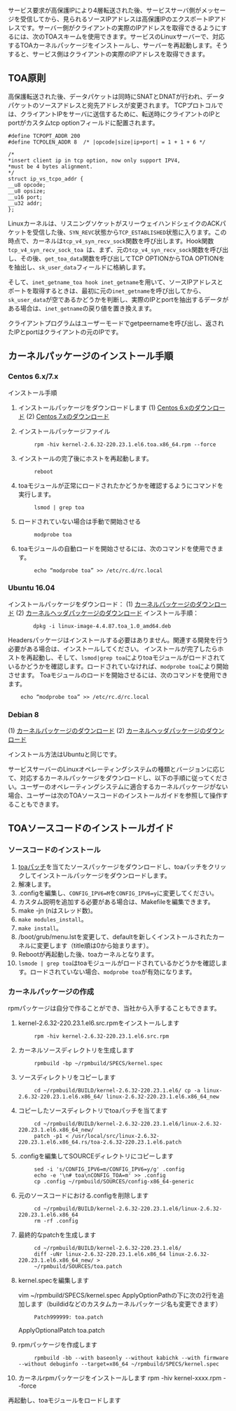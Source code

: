 サービス要求が高保護IPにより4層転送された後、サービスサーバ側がメッセージを受信してから、見られるソースIPアドレスは高保護IPのエクスポートIPアドレスです。サーバー側がクライアントの実際のIPアドレスを取得できるようにするには、次のTOAスキームを使用できます。サービスのLinuxサーバーで、対応するTOAカーネルパッケージをインストールし、サーバーを再起動します。そうすると、サービス側はクライアントの実際のIPアドレスを取得できます。

## TOA原則
高保護転送された後、データパケットは同時にSNATとDNATが行われ、データパケットのソースアドレスと宛先アドレスが変更されます。
TCPプロトコルでは、クライアントIPをサーバに送信するために、転送時にクライアントのIPとportがカスタムtcp optionフィールドに配置されます。
		
    #define TCPOPT_ADDR	200  
    #define TCPOLEN_ADDR 8	/* |opcode|size|ip+port| = 1 + 1 + 6 */

    /*
    *insert client ip in tcp option, now only support IPV4,
    *must be 4 bytes alignment.
    */
    struct ip_vs_tcpo_addr {
    __u8 opcode;
    __u8 opsize;
    __u16 port;
    __u32 addr;
    }; 
Linuxカーネルは、リスニングソケットがスリーウェイハンドシェイクのACKパケットを受信した後、`SYN_REVC`状態から`TCP_ESTABLISHED`状態に入ります。この時点で、カーネルは`tcp_v4_syn_recv_sock`関数を呼び出します。Hook関数`tcp_v4_syn_recv_sock_toa `は、まず、元の`tcp_v4_syn_recv_sock`関数を呼び出し、その後、`get_toa_data`関数を呼び出してTCP OPTIONからTOA OPTIONをを抽出し、`sk_user_data`フィールドに格納します。

そして、`inet_getname_toa hook inet_getname`を用いて、ソースIPアドレスとポートを取得するときは、最初に元の`inet_getname`を呼び出してから、`sk_user_data`が空であるかどうかを判断し、実際のIPとportを抽出するデータがある場合は、`inet_getname`の戻り値を置き換えます。

クライアントプログラムはユーザーモードでgetpeernameを呼び出し、返されたIPとportはクライアントの元のIPです。

## カーネルパッケージのインストール手順
### Centos 6.x/7.x
インストール手順

1. インストールパッケージをダウンロードします
 (1) [Centos 6.xのダウンロード](http://toakernel-1253438722.cossh.myqcloud.com/kernel-2.6.32-220.23.1.el6.toa.x86_64.rpm)
 (2) [Centos 7.xのダウンロード](http://toakernel-1253438722.cossh.myqcloud.com/kernel-3.10.0-693.el7.centos.toa.x86_64.rpm)
2. インストールパッケージファイル
							
			rpm -hiv kernel-2.6.32-220.23.1.el6.toa.x86_64.rpm --force						
3. インストールの完了後にホストを再起動します。

			reboot
4. toaモジュールが正常にロードされたかどうかを確認するようにコマンドを実行します。

			lsmod | grep toa
5. ロードされていない場合は手動で開始させる
    
			modprobe toa
6. toaモジュールの自動ロードを開始させるには、次のコマンドを使用できます。

			echo “modprobe toa” >> /etc/rc.d/rc.local
			
###  Ubuntu 16.04
インストールパッケージをダウンロード：
(1) [カーネルパッケージのダウンロード](http://toakernel-1253438722.cossh.myqcloud.com/linux-image-4.4.87.toa_1.0_amd64.deb )
(2) [カーネルヘッダパッケージのダウンロード](http://toakernel-1253438722.cossh.myqcloud.com/linux-headers-4.4.87.toa_1.0_amd64.deb)
インストール手順：

			dpkg -i linux-image-4.4.87.toa_1.0_amd64.deb
Headersパッケージはインストールする必要はありません。関連する開発を行う必要がある場合は、インストールしてください。
インストールが完了したらホストを再起動し、そして、`lsmod|grep toa`によりtoaモジュールがロードされているかどうかを確認します。ロードされていなければ、`modprobe toa`により開始させます。
Toaモジュールのロードを開始させるには、次のコマンドを使用できます。
		
		echo “modprobe toa” >> /etc/rc.d/rc.local
		 
### Debian 8

(1) [カーネルパッケージのダウンロード](http://toakernel-1253438722.cossh.myqcloud.com/linux-image-3.16.43.toa_1.0_amd64.deb)
(2) [カーネルヘッダパッケージのダウンロード](http://toakernel-1253438722.cossh.myqcloud.com/linux-headers-3.16.43.toa_1.0_amd64.deb)

インストール方法はUbuntuと同じです。


サービスサーバーのLinuxオペレーティングシステムの種類とバージョンに応じて、対応するカーネルパッケージをダウンロードし、以下の手順に従ってください。ユーザーのオペレーティングシステムに適合するカーネルパッケージがない場合、ユーザーは次のTOAソースコードのインストールガイドを参照して操作することもできます。

## TOAソースコードのインストールガイド

### ソースコードのインストール

1. [toaパッチ](http://kb.linuxvirtualserver.org/images/3/34/Linux-2.6.32-220.23.1.el6.x86_64.rs.src.tar.gz)を当てたソースパッケージをダウンロードし、toaパッチをクリックしてインストールパッケージをダウンロードします。
2. 解凍します。
3. .configを編集し、`CONFIG_IPV6=M`を`CONFIG_IPV6=y`に変更してください。
4. カスタム説明を追加する必要がある場合は、Makefileを編集できます。
5. make -jn (nはスレッド数)。
6. `make modules_install`。
7. `make install`。
8. /boot/grub/menu.lstを変更して、defaultを新しくインストールされたカーネルに変更します（title順は0から始まります）。
9. Rebootが再起動した後、toaカーネルとなります。
10. `lsmode | grep toa`はtoaモジュールがロードされているかどうかを確認します。ロードされていない場合、`modprobe toa`が有効になります。

### カーネルパッケージの作成

rpmパッケージは自分で作ることができ、当社から入手することもできます。

1. kernel-2.6.32-220.23.1.el6.src.rpmをインストールします 

			rpm -hiv kernel-2.6.32-220.23.1.el6.src.rpm
2. カーネルソースディレクトリを生成します

			rpmbuild -bp ~/rpmbuild/SPECS/kernel.spec
3. ソースディレクトリをコピーします

			cd ~/rpmbuild/BUILD/kernel-2.6.32-220.23.1.el6/ cp -a linux-2.6.32-220.23.1.el6.x86_64/ linux-2.6.32-220.23.1.el6.x86_64_new   
4. コピーしたソースディレクトリでtoaパッチを当てます

			cd ~/rpmbuild/BUILD/kernel-2.6.32-220.23.1.el6/linux-2.6.32-220.23.1.el6.x86_64_new/ 
			patch -p1 < /usr/local/src/linux-2.6.32-220.23.1.el6.x86_64.rs/toa-2.6.32-220.23.1.el6.patch
5. .configを編集してSOURCEディレクトリにコピーします

			sed -i 's/CONFIG_IPV6=m/CONFIG_IPV6=y/g' .config 
			echo -e '\n# toa\nCONFIG_TOA=m' >> .config
			cp .config ~/rpmbuild/SOURCES/config-x86_64-generic
6. 元のソースコードにおける.configを削除します

			cd ~/rpmbuild/BUILD/kernel-2.6.32-220.23.1.el6/linux-2.6.32-220.23.1.el6.x86_64 
			rm -rf .config
7. 最終的なpatchを生成します
    
			cd ~/rpmbuild/BUILD/kernel-2.6.32-220.23.1.el6/
			diff -uNr linux-2.6.32-220.23.1.el6.x86_64 linux-2.6.32-220.23.1.el6.x86_64_new/ >
			~/rpmbuild/SOURCES/toa.patch
8. kernel.specを編集します

    vim ~/rpmbuild/SPECS/kernel.spec
ApplyOptionPathの下に次の2行を追加します（buildidなどのカスタムカーネルパッケージ名も変更できます） 

			Patch999999: toa.patch
    ApplyOptionalPatch toa.patch
9. rpmパッケージを作成します

			rpmbuild -bb --with baseonly --without kabichk --with firmware --without debuginfo --target=x86_64 ~/rpmbuild/SPECS/kernel.spec
10. カーネルrpmパッケージをインストールします
		 rpm -hiv kernel-xxxx.rpm --force
	 
再起動し、toaモジュールをロードします





